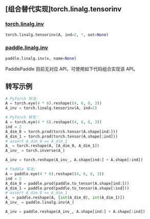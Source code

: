 ## [组合替代实现]torch.linalg.tensorinv

### [torch.linalg.inv](https://pytorch.org/docs/stable/generated/torch.linalg.tensorinv.html#torch-linalg-tensorinv)

```python
torch.linalg.tensorinv(A, ind=2, *, out=None)
```

### [paddle.linalg.inv](https://www.paddlepaddle.org.cn/documentation/docs/zh/api/paddle/linalg/inv_cn.html)

```python
paddle.linalg.inv(x, name=None)
```

PaddlePaddle 目前无对应 API，可使用如下代码组合实现该 API。

## 转写示例


```python
# PyTorch 写法:
A = torch.eye(4 * 6).reshape((4, 6, 8, 3))
A_inv = torch.linalg.tensorinv(A, ind=2)

# PyTorch 转写：
A = torch.eye(4 * 6).reshape((4, 6, 8, 3))
ind = 2
A_dim_0 = torch.prod(torch.tensor(A.shape[ind:]))
A_dim_1 = torch.prod(torch.tensor(A.shape[:ind]))
# assert A_dim_0 == A_dim_1
A_ = torch.reshape(A, [A_dim_0, A_dim_1])
A_inv_ = torch.inverse(A_)

A_inv = torch.reshape(A_inv_, A.shape[ind:] + A.shape[:ind])

# Paddle 写法:
A = paddle.eye(4 * 6).reshape((4, 6, 8, 3))
ind = 2
A_dim_0 = paddle.prod(paddle.to_tensor(A.shape[ind:]))
A_dim_1 = paddle.prod(paddle.to_tensor(A.shape[:ind]))
# assert A_dim_0 == A_dim_1
A_ = paddle.reshape(A, [int(A_dim_0), int(A_dim_1)])
A_inv_ = paddle.linalg.inv(A_)

A_inv = paddle.reshape(A_inv_, A.shape[ind:] + A.shape[:ind])
```
